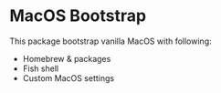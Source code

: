 # MacOS Bootstrap

This package bootstrap vanilla MacOS with following:

* Homebrew & packages
* Fish shell
* Custom MacOS settings
